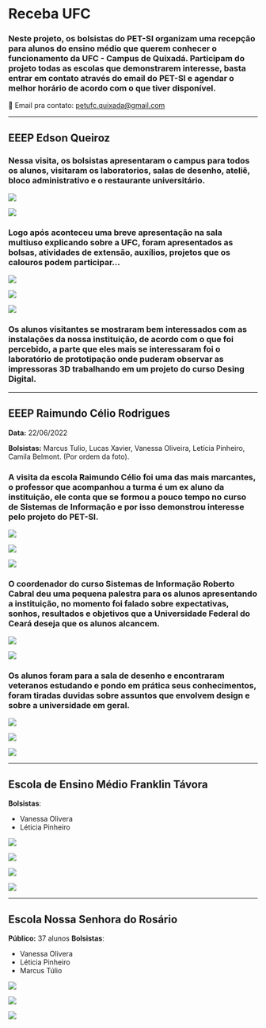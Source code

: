 # Receba UFC

### Neste projeto, os bolsistas do PET-SI organizam uma recepção para alunos do ensino médio que querem conhecer o funcionamento da UFC - Campus de Quixadá. Participam do projeto todas as escolas que demonstrarem interesse, basta entrar em contato através do email do PET-SI e agendar o melhor horário de acordo com o que tiver disponível.
📧 Email pra contato: petufc.quixada@gmail.com 

***
## EEEP Edson Queiroz

### Nessa visita, os bolsistas apresentaram o campus para todos os alunos, visitaram os laboratorios, salas de desenho, ateliê, bloco administrativo e o restaurante universitário. 

![](./EEEP_Edson_Queiroz/1.jpeg)

![](./EEEP_Edson_Queiroz/2.jpeg)

### Logo após aconteceu uma breve apresentação na sala multiuso explicando sobre a UFC, foram apresentados as bolsas, atividades de extensão, auxílios, projetos que os calouros podem participar...

![](./EEEP_Edson_Queiroz/3.jpeg)

![](./EEEP_Edson_Queiroz/4.jpeg)

![](./EEEP_Edson_Queiroz/5.jpeg)

### Os alunos visitantes se mostraram bem interessados com as instalações da nossa instituição, de acordo com o que foi percebido, a parte que eles mais se interessaram foi o laboratório de prototipação onde puderam observar as impressoras 3D trabalhando em um projeto do curso Desing Digital. 


***
## EEEP Raimundo Célio Rodrigues
**Data:** 22/06/2022

**Bolsistas:** Marcus Tulio, Lucas Xavier, Vanessa Oliveira, Letícia Pinheiro, Camila Belmont. (Por ordem da foto).

### A visita da escola Raimundo Célio foi uma das mais marcantes, o professor que acompanhou a turma é um ex aluno da instituição, ele conta que se formou a pouco tempo no curso de Sistemas de Informação e por isso demonstrou interesse pelo projeto do PET-SI. 

![](./EEEP_Raimundo_Celio/1.jpeg)

![](./EEEP_Raimundo_Celio/2.jpeg)

![](./EEEP_Raimundo_Celio/3.jpeg)

### O coordenador do curso Sistemas de Informação Roberto Cabral deu uma pequena palestra para os alunos apresentando a instituição, no momento foi falado sobre expectativas, sonhos, resultados e objetivos que a Universidade Federal do Ceará deseja que os alunos alcancem. 

![](./EEEP_Raimundo_Celio/4.jpeg)

![](./EEEP_Raimundo_Celio/5.jpeg)

### Os alunos foram para a sala de desenho e encontraram veteranos estudando e pondo em prática seus conhecimentos, foram tiradas duvidas sobre assuntos que envolvem design e sobre a universidade em geral.

![](./EEEP_Raimundo_Celio/6.jpeg)

![](./EEEP_Raimundo_Celio/7.jpeg)

![](./EEEP_Raimundo_Celio/8.jpeg)



***
## Escola de Ensino Médio Franklin Távora

**Bolsistas**:
* Vanessa Olivera
* Léticia Pinheiro

![](./EEM_Franklin_Tavora/1.jpeg)

![](./EEM_Franklin_Tavora/2.jpeg)

![](./EEM_Franklin_Tavora/3.jpeg)

![](./EEM_Franklin_Tavora/4.jpeg)



***
## Escola Nossa Senhora do Rosário

**Público:** 37 alunos
**Bolsistas**:
* Vanessa Olivera
* Léticia Pinheiro
* Marcus Túlio

![](./Colegio_Nossa_Senhora_do_Rosario/1.jpeg)

![](./Colegio_Nossa_Senhora_do_Rosario/2.jpeg)

![](./Colegio_Nossa_Senhora_do_Rosario/3.jpeg)






